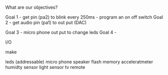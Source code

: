 What are our objectives?

Goal 1 	- get pin (pa2) to blink every 250ms 
		- program an on off switch 
Goal 2 	- get audio pin (pa1) to out put (DAC)

Goal 3 - micro phone out put to change leds
Goal 4 - 


I/O

make 

leds (addressable)
micro phone
speaker
flash memory
acceleratmeter
humidty sensor
light sensor
tv remote
